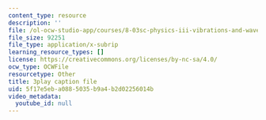 ```yaml
---
content_type: resource
description: ''
file: /ol-ocw-studio-app/courses/8-03sc-physics-iii-vibrations-and-waves-fall-2016/5f17e5eba0885035b9a4b2d02256014b_mqhO9GT8hD4.vtt
file_size: 92251
file_type: application/x-subrip
learning_resource_types: []
license: https://creativecommons.org/licenses/by-nc-sa/4.0/
ocw_type: OCWFile
resourcetype: Other
title: 3play caption file
uid: 5f17e5eb-a088-5035-b9a4-b2d02256014b
video_metadata:
  youtube_id: null
---
```

